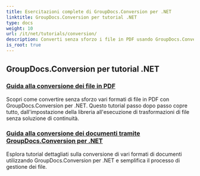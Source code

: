 ```yaml
---
title: Esercitazioni complete di GroupDocs.Conversion per .NET
linktitle: GroupDocs.Conversion per tutorial .NET
type: docs
weight: 10
url: /it/net/tutorials/conversion/
description: Converti senza sforzo i file in PDF usando GroupDocs.Conversion per .NET. Semplifica la gestione dei documenti con opzioni personalizzabili.
is_root: true
---
```


## GroupDocs.Conversion per tutorial .NET
### [Guida alla conversione dei file in PDF](./guide-to-file-conversion-to-pdf/)
Scopri come convertire senza sforzo vari formati di file in PDF con GroupDocs.Conversion per .NET. Questo tutorial passo dopo passo copre tutto, dall'impostazione della libreria all'esecuzione di trasformazioni di file senza soluzione di continuità.
### [Guida alla conversione dei documenti tramite GroupDocs.Conversion per .NET](./guide-to-document-conversion/)
Esplora tutorial dettagliati sulla conversione di vari formati di documenti utilizzando GroupDocs.Conversion per .NET e semplifica il processo di gestione dei file.